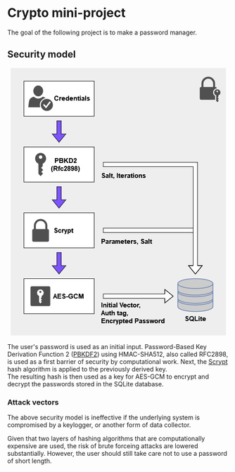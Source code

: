 # Crypto mini-project
The goal of the following project is to make a password manager.

## Security model
<p align="center">
  <img src="img/Security_model.png" alt="Security model"/>
</p>  

The user's password is used as an initial input. Password-Based Key Derivation Function 2 ([PBKDF2](https://en.wikipedia.org/wiki/PBKDF2)) using HMAC-SHA512, also called RFC2898, is used as a first barrier of security by computational work.
Next, the [Scrypt](https://en.wikipedia.org/wiki/Scrypt) hash algorithm is applied to the previously derived key.  
The resulting hash is then used as a key for AES-GCM to encrypt and decrypt the passwords stored in the SQLite database.

### Attack vectors
The above security model is ineffective if the underlying system is compromised by a keylogger, or another form of data collector.  

Given that two layers of hashing algorithms that are computationally expensive are used, the risk of brute forceing attacks are lowered substantially. However, the user should still take care not to use a password of short length.
